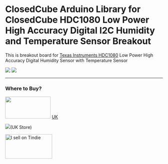 ClosedCube Arduino Library for
ClosedCube HDC1080 Low Power High Accuracy Digital I2C Humidity and Temperature Sensor Breakout
=================================================================

This is breakout board for [Texas Instruments HDC1080](http://www.ti.com/product/HDC1080) Low Power High Accuracy Digital Humidity Sensor with Temperature Sensor 


[![](https://github.com/closedcube/ClosedCube_HDC1080_Arduino/blob/master/images/B004_HDC1080_Pic1.jpg)](https://www.tindie.com/stores/closedcube/)
[![](https://github.com/closedcube/ClosedCube_HDC1080_Arduino/blob/master/images/B004_HDC1080_Pic2.jpg)](https://www.tindie.com/stores/closedcube/)



---
### Where to Buy?

<a href="https://www.amazon.co.uk/ClosedCube-Accuracy-Humidity-Temperature-Breakout/dp/B01GBOGNFE">
<img src="https://images-na.ssl-images-amazon.com/images/G/01/SellerCentral/legal/amazon-logo_black.png" width="145" height="70"/></a> <a href="https://www.amazon.co.uk/ClosedCube-Accuracy-Humidity-Temperature-Breakout/dp/B01GBOGNFE">UK</a>

[![](http://images.closedcube.uk/logo/github/ebay.gif)](http://www.ebay.co.uk/itm/182129971333)(UK Store)

<a href="https://www.tindie.com/stores/closedcube/?ref=offsite_badges&utm_source=sellers_closedcube&utm_medium=badges&utm_campaign=badge_medium"><img src="https://d2ss6ovg47m0r5.cloudfront.net/badges/tindie-mediums.png" alt="I sell on Tindie" width="150" height="78"></a>

